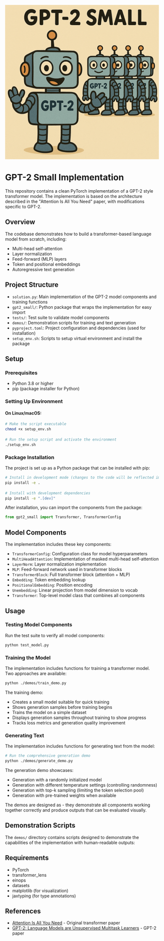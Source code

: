 ![GPT-2 Small Implementation](header.png)

# GPT-2 Small Implementation

This repository contains a clean PyTorch implementation of a GPT-2 style transformer model. The implementation is based on the architecture described in the "Attention Is All You Need" paper, with modifications specific to GPT-2.

## Overview

The codebase demonstrates how to build a transformer-based language model from scratch, including:

- Multi-head self-attention
- Layer normalization
- Feed-forward (MLP) layers
- Token and positional embeddings
- Autoregressive text generation

## Project Structure

- `solution.py`: Main implementation of the GPT-2 model components and training functions
- `gpt2_small/`: Python package that wraps the implementation for easy import
- `tests/`: Test suite to validate model components
- `demos/`: Demonstration scripts for training and text generation
- `pyproject.toml`: Project configuration and dependencies (used for installation)
- `setup_env.sh`: Scripts to setup virtual environment and install the package

## Setup

### Prerequisites

- Python 3.8 or higher
- pip (package installer for Python)

### Setting Up Environment

#### On Linux/macOS:

```bash
# Make the script executable
chmod +x setup_env.sh

# Run the setup script and activate the environment
./setup_env.sh
```

### Package Installation

The project is set up as a Python package that can be installed with pip:

```bash
# Install in development mode (changes to the code will be reflected immediately)
pip install -e .

# Install with development dependencies
pip install -e ".[dev]"
```

After installation, you can import the components from the package:

```python
from gpt2_small import Transformer, TransformerConfig
```

## Model Components

The implementation includes these key components:

- `TransformerConfig`: Configuration class for model hyperparameters
- `MultiHeadAttention`: Implementation of masked multi-head self-attention
- `LayerNorm`: Layer normalization implementation
- `MLP`: Feed-forward network used in transformer blocks
- `TransformerBlock`: Full transformer block (attention + MLP)
- `Embedding`: Token embedding lookup
- `PositionalEmbedding`: Position encoding
- `Unembedding`: Linear projection from model dimension to vocab
- `Transformer`: Top-level model class that combines all components

## Usage

### Testing Model Components

Run the test suite to verify all model components:

```bash
python test_model.py
```

### Training the Model

The implementation includes functions for training a transformer model. Two approaches are available:

```bash
python ./demos/train_demo.py
```

The training demo:
- Creates a small model suitable for quick training
- Shows generation samples before training begins
- Trains the model on a simple dataset
- Displays generation samples throughout training to show progress
- Tracks loss metrics and generation quality improvement

### Generating Text

The implementation includes functions for generating text from the model:

```bash
# Run the comprehensive generation demo
python ./demos/generate_demo.py
```

The generation demo showcases:
- Generation with a randomly initialized model
- Generation with different temperature settings (controlling randomness)
- Generation with top-k sampling (limiting the token selection pool)
- Generation with pre-trained weights when available

The demos are designed as - they demonstrate all components working together correctly and produce outputs that can be evaluated visually.

## Demonstration Scripts

The `demos/` directory contains scripts designed to demonstrate the capabilities of the implementation with human-readable outputs:

## Requirements

- PyTorch
- transformer_lens
- einops
- datasets
- matplotlib (for visualization)
- jaxtyping (for type annotations)

## References

- [Attention Is All You Need](https://arxiv.org/abs/1706.03762) - Original transformer paper
- [GPT-2: Language Models are Unsupervised Multitask Learners](https://cdn.openai.com/better-language-models/language_models_are_unsupervised_multitask_learners.pdf) - GPT-2 paper

